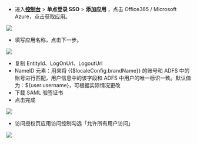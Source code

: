 <IntegrationDetailCard :title="`在 ${$localeConfig.brandName} 中创建应用`">

- 进入[**控制台**](https://console.authing.cn) > **单点登录 SSO** > **添加应用** ，点击 Office365 / Microsoft Azure，点击获取应用。

![](~@imagesZhCn/integration/office365/1-1.png)

- 填写应用名称，点击下一步。

![](~@imagesZhCn/integration/office365/1-2.png)

- 复制 EntityId、LogOnUrl、LogoutUrl
- NameID 元素：用来将 {{$localeConfig.brandName}} 的账号和 ADFS 中的账号进行匹配，用户信息中的该字段和 ADFS 中用户的唯一标识一致。默认值为：${user.username}，可根据实际情况更改
- 下载 SAML 验签证书
- 点击完成

![](~@imagesZhCn/integration/office365/1-3.png)

- 访问授权页应用访问控制勾选「允许所有用户访问」

![](~@imagesZhCn/integration/office365/1-4.png)

</IntegrationDetailCard>
